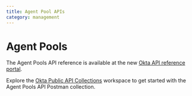 ```yaml
---
title: Agent Pool APIs
category: management
---
```


# Agent Pools

The Agent Pools API reference is available at the new [Okta API reference portal](https://developer.okta.com/docs/api/openapi/okta-management/management/tag/AgentPools/).

Explore the [Okta Public API Collections](https://www.postman.com/okta-eng/workspace/okta-public-api-collections/overview) workspace to get started with the Agent Pools API Postman collection.
